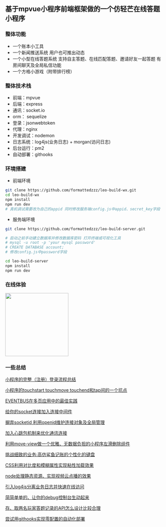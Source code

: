 ## 基于mpvue小程序前端框架做的一个仿轻芒在线答题小程序

### 整体功能
- 一个账本小工具
- 一个新闻推送系统 用户也可推出动态
- 一个小型在线答题系统 支持自主答题、在线匹配答题、邀请好友一起答题 有房间聊天及全局私信功能
- 一个方格小游戏（附带排行榜）
### 整体技术栈
- 前端：mpvue
- 后端：express
- 通讯：socket.io
- orm： sequelize
- 登录：jsonwebtoken
- 代理：nginx
- 开发调试：nodemon
- 日志系统：log4js(业务日志) + morgan(访问日志)
- 后台运行：pm2
- 自动部署：githooks

### 环境搭建

- 前端环境

``` bash
git clone https://github.com/formattedzzz/leo-build-wx.git
cd leo-build-wx
npm install
npm run dev
# 真机调试需要改为自己的appid 同时修改服务端config.js中appid、secret_key字段
```

- 服务端环境

``` bash
git clone https://github.com/formattedzzz/leo-build-server.git

# 启动之前手动建立数据库并修改数据库密码 打开终端或可视化工具
# mysql -u root -p 'your mysql password'
# CREATE DATABASE account;
# 修改config.js中password字段

cd leo-build-server
npm install
npm run dev
```

### 在线体验

<img src="https://i.loli.net/2019/01/20/5c434b5c6a01c.jpg" width="200" height="200">

### 一些总结

[小程序的完整（注册）登录流程总结](https://github.com/formattedzzz/leo-build-wx/blob/master/summary/register-login.md)

[小程序的touchstart touchmove touchend和tap间的一个坑点](https://github.com/formattedzzz/leo-build-wx/blob/master/summary/mp-event.md)

[EVENTBUS在多页应用中的最佳实践](https://github.com/formattedzzz/leo-build-wx/blob/master/summary/event-bus.md)

[给你的socket连接加入连接中间件](https://github.com/formattedzzz/leo-build-wx/blob/master/summary/socket-middleware.md)

[摒弃socketid 利用openid维护连接对象及全局管理](https://github.com/formattedzzz/leo-build-wx/blob/master/summary/socket-manager.md)

[加入心跳包机制来优化通讯连接](https://github.com/formattedzzz/leo-build-wx/blob/master/summary/socket-beats.md)

[利用move-view做一个优雅、无数据负担的小程序左滑删除组件](https://github.com/formattedzzz/smooth-slider4mp)

[挑战细致的业务:高仿鲨鱼记账的个性化的键盘](https://github.com/formattedzzz/leo-build-wx/blob/master/summary/custom-keyboard.md)

[CSS利用对比度和模糊属性实现粘性加载效果](https://github.com/formattedzzz/leo-build-wx/blob/master/summary/stickiness-effect.md)

[node处理静态资源、实现视频云点播的效果](https://github.com/formattedzzz/leo-build-wx/blob/master/summary/video-flow.md)

[引入log4js分离业务日志并快速在线访问](https://github.com/formattedzzz/leo-build-wx/blob/master/summary/node-logs.md)

[简简单单的、让你的debug控制台生动起来](https://github.com/formattedzzz/leo-build-wx/blob/master/summary/colorful-debug.md)

[存、取两名玩家答题记录的API怎么设计比较合理](https://github.com/formattedzzz/leo-build-wx/blob/master/summary/qa-records.md)

[尝试用githooks实现零配置的自动化部署](https://github.com/formattedzzz/leo-build-wx/blob/master/summary/git-hooks.md)
